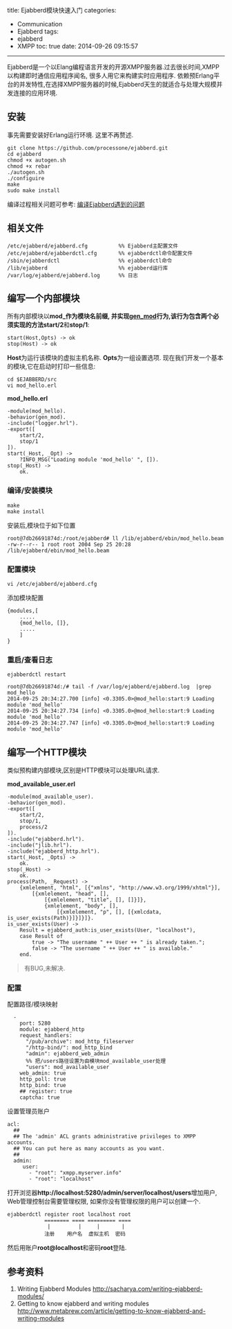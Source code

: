 title: Ejabberd模块快速入门
categories:
  - Communication
  - Ejabberd
tags:
  - ejabberd
  - XMPP
toc: true
date: 2014-09-26 09:15:57
---

Ejabberd是一个以Elang编程语言开发的开源XMPP服务器.过去很长时间,XMPP以构建即时通信应用程序闻名, 很多人用它来构建实时应用程序. 依赖预Erlang平台的并发特性,在选择XMPP服务器的时候,Ejabberd天生的就适合与处理大规模并发连接的应用环境.

<!--more-->

## 安装

事先需要安装好Erlang运行环境. 这里不再赘述.

```
git clone https://github.com/processone/ejabberd.git
cd ejabberd
chmod +x autogen.sh
chmod +x rebar
./autogen.sh
./configuire
make
sudo make install
```

编译过程相关问题可参考: [编译Ejabberd遇到的问题][1]


## 相关文件

```
/etc/ejabberd/ejabberd.cfg          %% Ejabberd主配置文件
/etc/ejabberd/ejabberdctl.cfg       %% ejabberdctl命令配置文件
/sbin/ejabberdctl                   %% ejabberdctl命令
/lib/ejabberd                       %% ejabberd运行库
/var/log/ejabberd/ejabberd.log      %% 日志
```


## 编写一个内部模块

所有内部模块以**mod_**作为模块名前缀, 并实现[gen_mod][2]行为,该行为包含两个必须实现的方法**start/2**和**stop/1**:

```
start(Host,Opts) -> ok
stop(Host) -> ok
```

**Host**为运行该模块的虚拟主机名称. **Opts**为一组设置选项. 现在我们开发一个基本的模块,它在启动时打印一些信息:

```
cd $EJABBERD/src
vi mod_hello.erl
```

**mod_hello.erl**

```
-module(mod_hello).
-behavior(gen_mod).
-include("logger.hrl").
-export([
    start/2,
    stop/1
]).
start(_Host, _Opt) ->
    ?INFO_MSG("Loading module 'mod_hello' ", []).
stop(_Host) ->
    ok.
```

### 编译/安装模块

```
make
make install
```

安装后,模块位于如下位置

```
root@7db26691874d:/root/ejabberd# ll /lib/ejabberd/ebin/mod_hello.beam
-rw-r--r-- 1 root root 2004 Sep 25 20:28 /lib/ejabberd/ebin/mod_hello.beam
```

### 配置模块

```
vi /etc/ejabberd/ejabberd.cfg
```

添加模块配置

```
{modules,[
    .....
    {mod_hello, []},
    .....
    ]
}
```

### 重启/查看日志

```
ejabberdctl restart
```

```
root@7db26691874d:/# tail -f /var/log/ejabberd/ejabberd.log  |grep mod_hello
2014-09-25 20:34:27.700 [info] <0.3305.0>@mod_hello:start:9 Loading module 'mod_hello'
2014-09-25 20:34:27.734 [info] <0.3305.0>@mod_hello:start:9 Loading module 'mod_hello'
2014-09-25 20:34:27.747 [info] <0.3305.0>@mod_hello:start:9 Loading module 'mod_hello'
```


## 编写一个HTTP模块

类似预构建内部模块,区别是HTTP模块可以处理URL请求.

**mod_available_user.erl**

```
-module(mod_available_user).
-behavior(gen_mod).
-export([
    start/2,
    stop/1,
    process/2
]).
-include("ejabberd.hrl").
-include("jlib.hrl").
-include("ejabberd_http.hrl").
start(_Host, _Opts) ->
    ok.
stop(_Host) ->
    ok.
process(Path, _Request) ->
    {xmlelement, "html", [{"xmlns", "http://www.w3.org/1999/xhtml"}],
        [{xmlelement, "head", [],
            [{xmlelement, "title", [], []}]},
            {xmlelement, "body", [],
                [{xmlelement, "p", [], [{xmlcdata, is_user_exists(Path)}]}]}]}.
is_user_exists(User) ->
    Result = ejabberd_auth:is_user_exists(User, "localhost"),
    case Result of
        true -> "The username " ++ User ++ " is already taken.";
        false -> "The username " ++ User ++ " is available."
    end.
```

> 有BUG,未解决.

### 配置

配置路径/模块映射

```
  -
    port: 5280
    module: ejabberd_http
    request_handlers:
      "/pub/archive": mod_http_fileserver
      "/http-bind/": mod_http_bind
      "admin": ejabberd_web_admin
      %% 把/users路径设置为由模块mod_available_user处理
      "users": mod_available_user
    web_admin: true
    http_poll: true
    http_bind: true
    ## register: true
    captcha: true
```

设置管理员账户

```
acl:
  ##
  ## The 'admin' ACL grants administrative privileges to XMPP accounts.
  ## You can put here as many accounts as you want.
  ##
  admin:
     user:
       - "root": "xmpp.myserver.info"
       - "root": "localhost"
```

打开浏览器**http://localhost:5280/admin/server/localhost/users**增加用户, Web管理控制台需要管理权限, 如果你没有管理权限的用户可以创建一个.

```
ejabberdctl register root localhost root
            ======== ==== ========= ====
             |         |     |       |
            注册    用户名  虚拟主机  密码
```

然后用账户**root@localhost**和密码**root**登陆.

## 参考资料

1. Writing Ejabberd Modules
http://sacharya.com/writing-ejabberd-modules/
2. Getting to know ejabberd and writing modules
http://www.metabrew.com/article/getting-to-know-ejabberd-and-writing-modules

  [1]: /2014/09/25/ejabberd-compile-issues
  [2]: http://www.process-one.net/en/wiki/gen_mod

